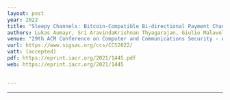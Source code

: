 ```yaml
---
layout: post
year: 2022
title: "Sleepy Channels: Bitcoin-Compatible Bi-directional Payment Channels without Watchtowers"
authors: Lukas Aumayr, Sri AravindaKrishnan Thyagarajan, Giulio Malavolta, Pedro Monero-Sánchez, Matteo Maffei
venue: "29th ACM Conference on Computer and Communications Security - ACM CCS 2022, November 7-11 2022, Los Angeles, USA"
vurl: https://www.sigsac.org/ccs/CCS2022/
vatt: (accepted)
pdf: https://eprint.iacr.org/2021/1445.pdf
web: https://eprint.iacr.org/2021/1445


---
```



---


